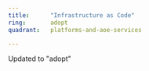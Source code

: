 ```yaml
---
title:      "Infrastructure as Code"
ring:       adopt
quadrant:   platforms-and-aoe-services

---
```


Updated to "adopt"